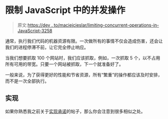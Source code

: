 # 限制 JavaScript 中的并发操作

> 原文:[https://dev . to/maciejcieslar/limiting-concurrent-operations-in-JavaScript-3258](https://dev.to/maciejcieslar/limiting-concurrent-operations-in-javascript-3258)

通常，执行我们代码的机器资源有限。一次做所有的事情不仅会造成伤害，还会让我们的进程停滞不前，让它完全停止响应。

当我们想要抓取 100 个网站时，我们应该抓取，例如，一次抓取 5 个，以不占用所有可用的带宽。只要一个网站被抓取，下一个就准备好了。

一般来说，为了获得更好的性能和节省资源，所有“繁重”的操作都应该及时安排，而不是一次全部执行。

## 实现

如果你熟悉我之前关于[实现承诺](https://www.maciejcieslar.com/implementing-promises-in-javascript/)的帖子，那么你会注意到很多相似之处。